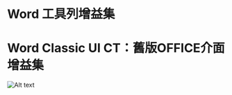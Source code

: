 # Word 工具列增益集
# Word Classic UI CT：舊版OFFICE介面增益集
![Alt text](https://github.com/jafeeye/WordOrgz/raw/main/Data/p1.png)
